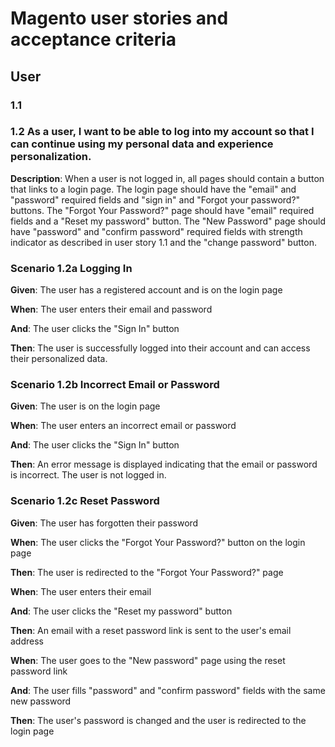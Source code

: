 # Magento user stories and acceptance criteria

## User

### 1.1 

### 1.2 As a user, I want to be able to log into my account so that I can continue using my personal data and experience personalization.

**Description**: When a user is not logged in, all pages should contain a button that links to a login page. The login page should have the "email" and "password" required fields and "sign in" and "Forgot your password?" buttons. The "Forgot Your Password?" page should have "email" required fields and a "Reset my password" button. The "New Password" page should have "password" and "confirm password" required fields with strength indicator as described in user story 1.1 and the "change password" button.

### Scenario 1.2a Logging In
**Given**: The user has a registered account and is on the login page

**When**: The user enters their email and password

**And**: The user clicks the "Sign In" button

**Then**: The user is successfully logged into their account and can access their personalized data.

### Scenario 1.2b Incorrect Email or Password
**Given**: The user is on the login page

**When**:  The user enters an incorrect email or password  

**And**: The user clicks the "Sign In" button  

**Then**: An error message is displayed indicating that the email or password is incorrect. The user is not logged in.

### Scenario 1.2c Reset Password
**Given**: The user has forgotten their password  

**When**: The user clicks the "Forgot Your Password?" button on the login page  

**Then**: The user is redirected to the "Forgot Your Password?" page

**When**: The user enters their email  

**And**: The user clicks the "Reset my password" button  

**Then**: An email with a reset password link is sent to the user's email address

**When**: The user goes to the "New password" page using the reset password link

**And**: The user fills "password" and "confirm password" fields with the same new password

**Then**: The user's password is changed and the user is redirected to the login page
